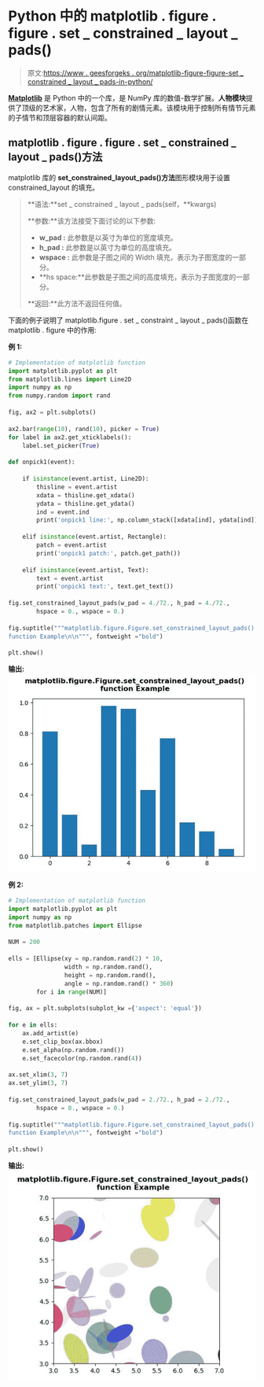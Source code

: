 # Python 中的 matplotlib . figure . figure . set _ constrained _ layout _ pads()

> 原文:[https://www . geesforgeks . org/matplotlib-figure-figure-set _ constrained _ layout _ pads-in-python/](https://www.geeksforgeeks.org/matplotlib-figure-figure-set_constrained_layout_pads-in-python/)

[**Matplotlib**](https://www.geeksforgeeks.org/python-introduction-matplotlib/) 是 Python 中的一个库，是 NumPy 库的数值-数学扩展。**人物模块**提供了顶级的艺术家，人物，包含了所有的剧情元素。该模块用于控制所有情节元素的子情节和顶层容器的默认间距。

## matplotlib . figure . figure . set _ constrained _ layout _ pads()方法

matplotlib 库的 **set_constrained_layout_pads()方法**图形模块用于设置 constrained_layout 的填充。

> **语法:**set _ constrained _ layout _ pads(self，**kwargs)
> 
> **参数:**该方法接受下面讨论的以下参数:
> 
> *   **w_pad :** 此参数是以英寸为单位的宽度填充。
> *   **h_pad :** 此参数是以英寸为单位的高度填充。
> *   **wspace :** 此参数是子图之间的 Width 填充，表示为子图宽度的一部分。
> *   **hs space:**此参数是子图之间的高度填充，表示为子图宽度的一部分。
> 
> **返回:**此方法不返回任何值。

下面的例子说明了 matplotlib.figure . set _ constraint _ layout _ pads()函数在 matplotlib . figure 中的作用:

**例 1:**

```py
# Implementation of matplotlib function
import matplotlib.pyplot as plt
from matplotlib.lines import Line2D
import numpy as np
from numpy.random import rand

fig, ax2 = plt.subplots()

ax2.bar(range(10), rand(10), picker = True)
for label in ax2.get_xticklabels(): 
    label.set_picker(True)

def onpick1(event):

    if isinstance(event.artist, Line2D):
        thisline = event.artist
        xdata = thisline.get_xdata()
        ydata = thisline.get_ydata()
        ind = event.ind
        print('onpick1 line:', np.column_stack([xdata[ind], ydata[ind]]))

    elif isinstance(event.artist, Rectangle):
        patch = event.artist
        print('onpick1 patch:', patch.get_path())

    elif isinstance(event.artist, Text):
        text = event.artist
        print('onpick1 text:', text.get_text())

fig.set_constrained_layout_pads(w_pad = 4./72., h_pad = 4./72.,
        hspace = 0., wspace = 0.)

fig.suptitle("""matplotlib.figure.Figure.set_constrained_layout_pads()
function Example\n\n""", fontweight ="bold") 

plt.show() 
```

**输出:**
![](img/6c27054a0d5e28f745a1a1005e13449e.png)

**例 2:**

```py
# Implementation of matplotlib function
import matplotlib.pyplot as plt
import numpy as np
from matplotlib.patches import Ellipse

NUM = 200

ells = [Ellipse(xy = np.random.rand(2) * 10,
                width = np.random.rand(),
                height = np.random.rand(),
                angle = np.random.rand() * 360)
        for i in range(NUM)]

fig, ax = plt.subplots(subplot_kw ={'aspect': 'equal'})

for e in ells:
    ax.add_artist(e)
    e.set_clip_box(ax.bbox)
    e.set_alpha(np.random.rand())
    e.set_facecolor(np.random.rand(4))

ax.set_xlim(3, 7)
ax.set_ylim(3, 7)

fig.set_constrained_layout_pads(w_pad = 2./72., h_pad = 2./72.,
        hspace = 0., wspace = 0.)

fig.suptitle("""matplotlib.figure.Figure.set_constrained_layout_pads()
function Example\n\n""", fontweight ="bold") 

plt.show() 
```

**输出:**
![](img/c857e96fe751be74ee9af58853d2138d.png)